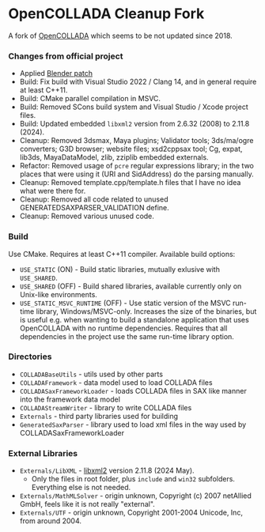 # OpenCOLLADA Cleanup Fork

A fork of [OpenCOLLADA](https://github.com/KhronosGroup/OpenCOLLADA) which seems to be not updated since 2018.

### Changes from official project

* Applied [Blender patch](https://projects.blender.org/blender/blender/src/commit/63f211475/build_files/build_environment/patches/opencollada.diff)
* Build: Fix build with Visual Studio 2022 / Clang 14, and in general require at least C++11.
* Build: CMake parallel compilation in MSVC.
* Build: Removed SCons build system and Visual Studio / Xcode project files.
* Build: Updated embedded `libxml2` version from 2.6.32 (2008) to 2.11.8 (2024).
* Cleanup: Removed 3dsmax, Maya plugins; Validator tools; 3ds/ma/ogre converters; G3D browser; website files;
  xsd2cppsax tool; Cg, expat, lib3ds, MayaDataModel, zlib, zziplib embedded externals.
* Refactor: Removed usage of `pcre` regular expressions library; in the two places that were using it (URI and SidAddress)
  do the parsing manually.
* Cleanup: Removed template.cpp/template.h files that I have no idea what were there for.
* Cleanup: Removed all code related to unused GENERATEDSAXPARSER_VALIDATION define.
* Cleanup: Removed various unused code.

### Build

Use CMake. Requires at least C++11 compiler. Available build options:
* `USE_STATIC` (ON) - Build static libraries, mutually exlusive with `USE_SHARED`.
* `USE_SHARED` (OFF) - Build shared libraries, available currently only on Unix-like environments.
* `USE_STATIC_MSVC_RUNTIME` (OFF) - Use static version of the MSVC run-time library, Windows/MSVC-only.
Increases the size of the binaries, but is useful e.g. when wanting to build a standalone application that
uses OpenCOLLADA with no runtime dependencies. Requires that all dependencies in the project use the
same run-time library option.

### Directories

* `COLLADABaseUtils` - utils used by other parts
* `COLLADAFramework` - data model used to load COLLADA files
* `COLLADASaxFrameworkLoader` - loads COLLADA files in SAX like manner into the framework data model
* `COLLADAStreamWriter` - library to write COLLADA files
* `Externals` - third party libraries used for building
* `GeneratedSaxParser` - library used to load xml files in the way used by COLLADASaxFrameworkLoader

### External Libraries

* `Externals/LibXML` - [libxml2](https://gitlab.gnome.org/GNOME/libxml2) version 2.11.8 (2024 May).
  * Only the files in root folder, plus `include` and `win32` subfolders. Everything else is not needed.
* `Externals/MathMLSolver` - origin unknown, Copyright (c) 2007 netAllied GmbH, feels like it is not really "external".
* `Externals/UTF` - origin unknown, Copyright 2001-2004 Unicode, Inc, from around 2004.
